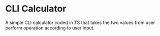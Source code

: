 # CLI Calculator

A simple CLI calculator coded in TS that takes the two values from user perform operation according to user input.
